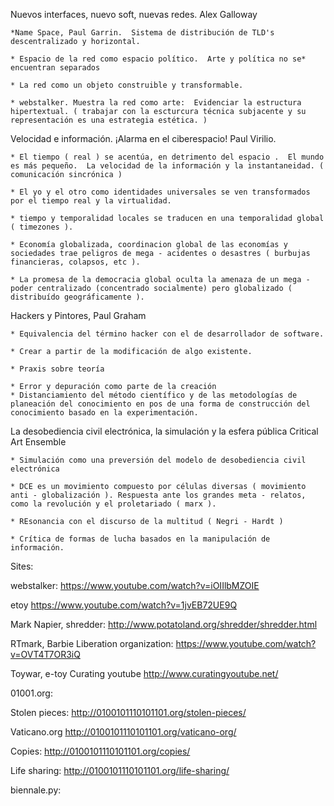Nuevos interfaces, nuevo soft, nuevas redes.
Alex Galloway

    *Name Space, Paul Garrin.  Sistema de distribución de TLD's descentralizado y horizontal.  

    * Espacio de la red como espacio político.  Arte y política no se* encuentran separados

    * La red como un objeto construible y transformable. 

    * webstalker. Muestra la red como arte:  Evidenciar la estructura hipertextual. ( trabajar con la escturcura técnica subjacente y su representación es una estrategia estética. )


Velocidad e información. ¡Alarma en el ciberespacio!
Paul Virilio.

    * El tiempo ( real ) se acentúa, en detrimento del espacio .  El mundo es más pequeño.  La velocidad de la información y la instantaneidad. ( comunicación sincrónica )

    * El yo y el otro como identidades universales se ven transformados por el tiempo real y la virtualidad.

    * tiempo y temporalidad locales se traducen en una temporalidad global ( timezones ).

    * Economía globalizada, coordinacion global de las economías y sociedades trae peligros de mega - acidentes o desastres ( burbujas financieras, colapsos, etc ).

    * La promesa de la democracia global oculta la amenaza de un mega - poder centralizado (concentrado socialmente) pero globalizado ( distribuído geográficamente ).


Hackers y Pintores, 
Paul Graham

    * Equivalencia del término hacker con el de desarrollador de software.

    * Crear a partir de la modificación de algo existente. 

    * Praxis sobre teoría

    * Error y depuración como parte de la creación
    * Distanciamiento del método científico y de las metodologías de planeación del conocimiento en pos de una forma de construcción del conocimiento basado en la experimentación.


La desobediencia civil electrónica, la simulación y la esfera pública
Critical Art Ensemble

    * Simulación como una preversión del modelo de desobediencia civil electrónica

    * DCE es un movimiento compuesto por células diversas ( movimiento anti - globalización ). Respuesta ante los grandes meta - relatos, como la revolución y el proletariado ( marx ).

    * REsonancia con el discurso de la multitud ( Negri - Hardt )

    * Crítica de formas de lucha basados en la manipulación de información.



Sites: 

webstalker: https://www.youtube.com/watch?v=iOIIlbMZOIE

etoy  https://www.youtube.com/watch?v=1jvEB72UE9Q

Mark Napier, shredder: http://www.potatoland.org/shredder/shredder.html

RTmark, Barbie Liberation organization: https://www.youtube.com/watch?v=OVT4T7OR3iQ

Toywar, e-toy
Curating youtube
http://www.curatingyoutube.net/

01001.org: 

Stolen pieces: http://0100101110101101.org/stolen-pieces/

Vaticano.org  http://0100101110101101.org/vaticano-org/

Copies: http://0100101110101101.org/copies/

Life sharing: http://0100101110101101.org/life-sharing/

biennale.py: 